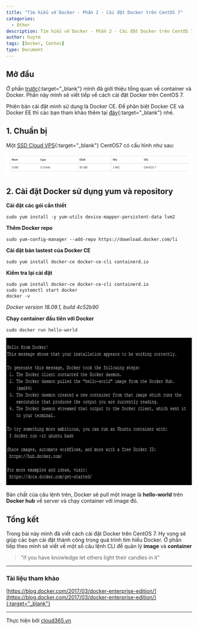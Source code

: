 ```yaml
---
title: "Tìm hiểu về Docker - Phần 2 - Cài đặt Docker trên CentOS 7"
categories:
  - Other
description: Tìm hiểu về Docker - Phần 2 - Cài đặt Docker trên CentOS 7
author: huytm
tags: [Docker, Centos]
type: Document
---
```


## Mở đầu

Ở phần [trước](https://blog.cloud365.vn/other/tim-hieu-docker-phan-1/){:target="_blank"} mình đã giới thiệu tổng quan về container và Docker. Phần này mình sẽ viết tiếp về cách cài đặt Docker trên CentOS 7.

Phiên bản cài đặt mình sử dụng là Docker CE. Để phân biệt Docker CE và Docker EE thì các bạn tham khảo thêm tại [đây](https://blog.docker.com/2017/03/docker-enterprise-edition/){:target="_blank"} nhé.

## 1. Chuẩn bị

Một [SSD Cloud VPS](https://cloud365.vn){:target="_blank"}  CentOS7 có cấu hình như sau:

<p align="center">
<img src="/images/img-docker/docker2/r.png">
</p>

## 2. Cài đặt Docker sử dụng yum và repository

**Cài đặt các gói cần thiết**

```
sudo yum install -y yum-utils device-mapper-persistent-data lvm2
```

**Thêm Docker repo**

```
sudo yum-config-manager --add-repo https://download.docker.com/li 
```

**Cài đặt bản lastest của Docker CE**

```
sudo yum install docker-ce docker-ce-cli containerd.io
```

**Kiểm tra lại cài đặt**

```
sudo yum install docker-ce docker-ce-cli containerd.io
sudo systemctl start docker
docker -v
```

*Docker version 18.09.1, build 4c52b90*

**Chạy container đầu tiên với Docker**

```
sudo docker run hello-world
```

<p align="center">
<img width="600" height="400" src="/images/img-docker/docker2/docker-done.png">
</p>


Bản chất của câu lệnh trên, Docker sẽ pull một image là **hello-world** trên **Docker hub** về server và chạy container với image đó.

## Tổng kết

Trong bài này mình đã viết cách cài đặt Docker trên CentOS 7. Hy vọng sẽ giúp các bạn cài đặt thành công trong quá trình tìm hiểu Docker. Ở phần tiếp theo mình sẽ viết về một số câu lệnh CLI để quản lý **image** và **container**

>"if you have knowledge let others light their candles in it"

---

### Tài liệu tham khảo
[https://blog.docker.com/2017/03/docker-enterprise-edition/](https://blog.docker.com/2017/03/docker-enterprise-edition/){:target="_blank"}


---

Thực hiện bởi <a href="https://cloud365.vn/" target="_blank">cloud365.vn</a>

